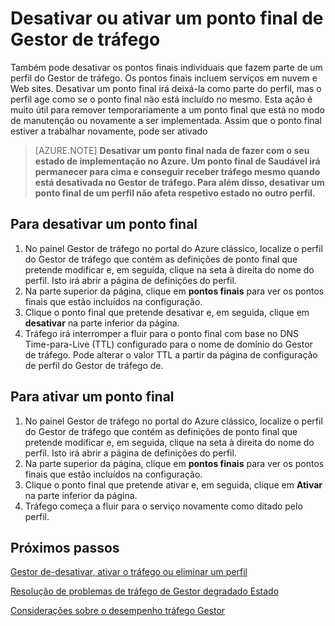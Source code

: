 <properties
   pageTitle="Desativar ou ativar um ponto final de Gestor de tráfego | Microsoft Azure"
   description="Este artigo irá ajudá-desativar ou ativar o seu os pontos finais de perfil do Gestor de tráfego."
   services="traffic-manager"
   documentationCenter="na"
   authors="sdwheeler"
   manager="carmonm"
   editor="tysonn" />
<tags
   ms.service="traffic-manager"
   ms.devlang="na"
   ms.topic="article"
   ms.tgt_pltfrm="na"
   ms.workload="infrastructure-services"
   ms.date="10/18/2016"
   ms.author="sewhee" />
<!-- repub for nofollow -->

# <a name="disable-or-enable-a-traffic-manager-endpoint"></a>Desativar ou ativar um ponto final de Gestor de tráfego

Também pode desativar os pontos finais individuais que fazem parte de um perfil do Gestor de tráfego. Os pontos finais incluem serviços em nuvem e Web sites. Desativar um ponto final irá deixá-la como parte do perfil, mas o perfil age como se o ponto final não está incluído no mesmo. Esta ação é muito útil para remover temporariamente a um ponto final que está no modo de manutenção ou novamente a ser implementada. Assim que o ponto final estiver a trabalhar novamente, pode ser ativado

>[AZURE.NOTE] **Desativar um ponto final nada de fazer com o seu estado de implementação no Azure. Um ponto final de Saudável irá permanecer para cima e conseguir receber tráfego mesmo quando está desativada no Gestor de tráfego. Para além disso, desativar um ponto final de um perfil não afeta respetivo estado no outro perfil.**

## <a name="to-disable-an-endpoint"></a>Para desativar um ponto final

1. No painel Gestor de tráfego no portal do Azure clássico, localize o perfil do Gestor de tráfego que contém as definições de ponto final que pretende modificar e, em seguida, clique na seta à direita do nome do perfil. Isto irá abrir a página de definições do perfil.
1. Na parte superior da página, clique em **pontos finais** para ver os pontos finais que estão incluídos na configuração.
1. Clique o ponto final que pretende desativar e, em seguida, clique em **desativar** na parte inferior da página.
1. Tráfego irá interromper a fluir para o ponto final com base no DNS Time-para-Live (TTL) configurado para o nome de domínio do Gestor de tráfego. Pode alterar o valor TTL a partir da página de configuração de perfil do Gestor de tráfego de.

## <a name="to-enable-an-endpoint"></a>Para ativar um ponto final


1. No painel Gestor de tráfego no portal do Azure clássico, localize o perfil do Gestor de tráfego que contém as definições de ponto final que pretende modificar e, em seguida, clique na seta à direita do nome do perfil. Isto irá abrir a página de definições do perfil.
1. Na parte superior da página, clique em **pontos finais** para ver os pontos finais que estão incluídos na configuração.
1. Clique o ponto final que pretende ativar e, em seguida, clique em **Ativar** na parte inferior da página.
1. Tráfego começa a fluir para o serviço novamente como ditado pelo perfil.

## <a name="next-steps"></a>Próximos passos

[Gestor de-desativar, ativar o tráfego ou eliminar um perfil](disable-enable-or-delete-a-profile.md)

[Resolução de problemas de tráfego de Gestor degradado Estado](traffic-manager-troubleshooting-degraded.md)

[Considerações sobre o desempenho tráfego Gestor](traffic-manager-performance-considerations.md)